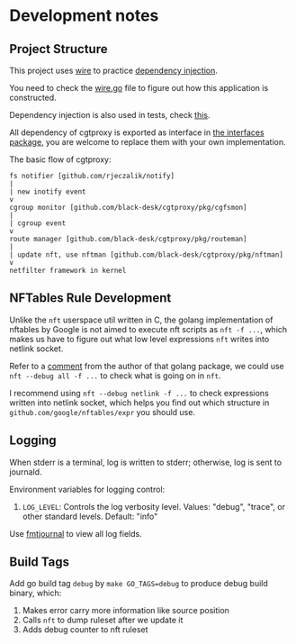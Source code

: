 # Development notes

## Project Structure

This project uses [wire] to practice [dependency injection].

You need to check the [wire.go] file to figure out
how this application is constructed.

[wire]: https://github.com/google/wire
[dependency injection]: https://en.wikipedia.org/wiki/Dependency_injection
[wire.go]: ../cmd/cgtproxy/cmd/wire.go

Dependency injection is also used in tests,
check [this](../pkg/nftman/wire.go).

All dependency of cgtproxy is exported as interface in [the interfaces package],
you are welcome to replace them with your own implementation.

[the interfaces package]: ../pkg/interfaces

The basic flow of cgtproxy:

    fs notifier [github.com/rjeczalik/notify]
    |
    | new inotify event
    v
    cgroup monitor [github.com/black-desk/cgtproxy/pkg/cgfsmon]
    |
    | cgroup event
    v
    route manager [github.com/black-desk/cgtproxy/pkg/routeman]
    |
    | update nft, use nftman [github.com/black-desk/cgtproxy/pkg/nftman]
    v
    netfilter framework in kernel

## NFTables Rule Development

Unlike the `nft` userspace util written in C,
the golang implementation of nftables by Google
is not aimed to execute nft scripts as `nft -f ...`,
which makes us have to figure out
what low level expressions `nft` writes into netlink socket.

Refer to a [comment] from the author of that golang package,
we could use `nft --debug all -f ...` to check what is going on in `nft`.

I recommend using `nft --debug netlink -f ...` to
check expressions written into netlink socket,
which helps you find out
which structure in `github.com/google/nftables/expr` you should use.

[comment]: https://github.com/google/nftables/issues/5#issuecomment-451373151

## Logging

When stderr is a terminal, log is written to stderr;
otherwise, log is sent to journald.

Environment variables for logging control:

1. `LOG_LEVEL`:
   Controls the log verbosity level.
   Values: "debug", "trace", or other standard levels.
   Default: "info"

Use [fmtjournal] to view all log fields.

[fmtjournal]: https://github.com/black-desk/fmtjournal

## Build Tags

Add go build tag `debug` by `make GO_TAGS=debug` to
produce debug build binary, which:

1. Makes error carry more information like source position
2. Calls `nft` to dump ruleset after we update it
3. Adds debug counter to nft ruleset
